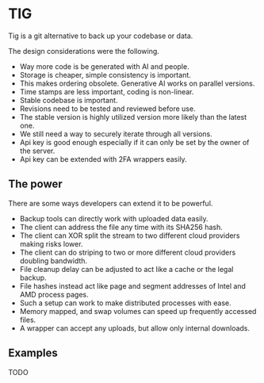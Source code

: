 # TIG

Tig is a git alternative to back up your codebase or data.

The design considerations were the following.

- Way more code is be generated with AI and people.
- Storage is cheaper, simple consistency is important.
- This makes ordering obsolete. Generative AI works on parallel versions.
- Time stamps are less important, coding is non-linear.
- Stable codebase is important.
- Revisions need to be tested and reviewed before use.
- The stable version is highly utilized version more likely than the latest one.
- We still need a way to securely iterate through all versions.
- Api key is good enough especially if it can only be set by the owner of the server.
- Api key can be extended with 2FA wrappers easily.

## The power

There are some ways developers can extend it to be powerful.

- Backup tools can directly work with uploaded data easily.
- The client can address the file any time with its SHA256 hash.
- The client can XOR split the stream to two different cloud providers making risks lower.
- The client can do striping to two or more different cloud providers doubling bandwidth.
- File cleanup delay can be adjusted to act like a cache or the legal backup.
- File hashes instead act like page and segment addresses of Intel and AMD process pages.
- Such a setup can work to make distributed processes with ease.
- Memory mapped, and swap volumes can speed up frequently accessed files.
- A wrapper can accept any uploads, but allow only internal downloads.

## Examples

TODO